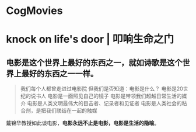 # CogMovies


# knock on life's door | 叩响生命之门

## 电影是这个世界上最好的东西之一，就如诗歌是这个世界上最好的东西之一一样。

> 我们每个人都曾走进过电影院
但我们是否知道：电影是什么？
电影是20世纪的说书人
电影是一面照见自己的镜子
电影是带领我们超越日常生活的媒介
电影是人类文明最伟大的目击者、记录者和见证者
电影是人类社会的粘合剂，是把我们联结在一起的触媒

戴锦华教授如此谈电影，**电影永远不止是电影，电影是生活的隐喻**。
